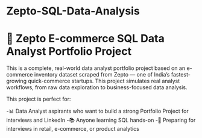 # Zepto-SQL-Data-Analysis
# 🛒 Zepto E-commerce SQL Data Analyst Portfolio Project
This is a complete, real-world data analyst portfolio project based on an e-commerce inventory dataset scraped from Zepto — one of India’s fastest-growing quick-commerce startups. This project simulates real analyst workflows, from raw data exploration to business-focused data analysis.

This project is perfect for:

-📊 Data Analyst aspirants who want to build a strong Portfolio Project for interviews and LinkedIn
-📚 Anyone learning SQL hands-on
-💼 Preparing for interviews in retail, e-commerce, or product analytics
